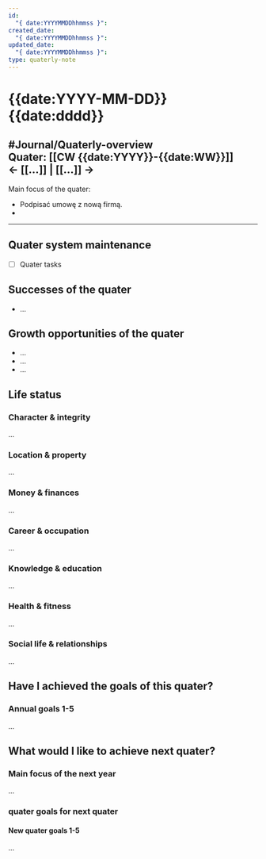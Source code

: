 ```yaml
---
id:
  "{ date:YYYYMMDDhhmmss }": 
created_date:
  "{ date:YYYYMMDDhhmmss }": 
updated_date:
  "{ date:YYYYMMDDhhmmss }": 
type: quaterly-note
---
```

# {{date:YYYY-MM-DD}} {{date:dddd}}  
#Journal/Quaterly-overview   
Quater: [[CW {{date:YYYY}}-{{date:WW}}]]  
← [[…]] | [[…]] →  
---  
Main focus of the quater: 
- Podpisać umowę z nową firmą.
- 
  
---  
  
## Quater system maintenance  
- [ ] Quater tasks  
  
## Successes of the quater  
- …  
  
## Growth opportunities of the quater  
- …  
- …  
- …  
  
## Life status  
### Character & integrity  
…  
  
### Location & property  
…  
  
### Money & finances  
…  
  
### Career & occupation  
…  
  
### Knowledge & education  
…  
  
### Health & fitness  
…  
  
### Social life & relationships  
…  
  
## Have I achieved the goals of this quater?  
### Annual goals 1-5  
…  
  
## What would I like to achieve next quater?  
### Main focus of the next year  
…  
  
### quater goals for next quater  
#### New quater goals 1-5  
…